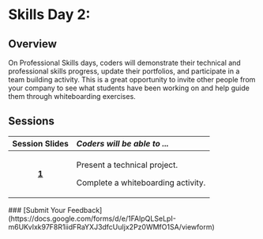 # Skills Day 2:

## Overview

On Professional Skills days, coders will demonstrate their technical and professional skills progress, update their portfolios, and participate in a team building activity. This is a great opportunity to invite other people from your company to see what students have been working on and help guide them through whiteboarding exercises.

## Sessions

<table>
  <thead>
    <tr>
      <th style="text-align:center">Session Slides</th>
      <th style="text-align:left"><em>Coders will be able to ...</em>
      </th>
    </tr>
  </thead>
  <tbody>
    <tr>
      <td style="text-align:center"><a href="https://docs.google.com/presentation/d/19BxbT0Ul2OZMZ1wa7e3bKHO_YEZAnyrQJi8S2daZsww/edit#slide=id.g3748a0c7e9_0_0"><b>1</b></a>
      </td>
      <td style="text-align:left">
        <p>Present a technical project.</p>
        <p>Complete a whiteboarding activity.</p>
      </td>
    </tr>
  </tbody>
</table>### [Submit Your Feedback](https://docs.google.com/forms/d/e/1FAIpQLSeLpI-m6UKvIxk97F8R1iidFRaYXJ3dfcUuIjx2Pz0WMfO1SA/viewform)

